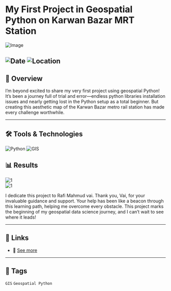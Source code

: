 # My First Project in Geospatial Python on Karwan Bazar MRT Station

![Image](https://framerusercontent.com/images/nIMcqPxOxc3v6jm7xE60DrTyh8.jpg?scale-down-to=2048&width=3600&height=3600)  

![Date](https://img.shields.io/badge/12/05/2024-12/05/2024-blue) 
![Location](https://img.shields.io/badge/Location-Rajshahi-green) 
---

## 📝 Overview

I’m beyond excited to share my very first project using geospatial Python! It’s been a journey full of trial and error—endless python libraries installation issues and nearly getting lost in the Python setup as a total beginner. But creating this aesthetic map of the Karwan Bazar metro rail station has made every challenge worthwhile.

---

## 🛠️ Tools & Technologies
![Python](https://img.shields.io/badge/Python-3.9-blue) 
![GIS](https://img.shields.io/badge/GIS-ArcGIS-green) 

## 📊 Results

![1](https://framerusercontent.com/images/nIMcqPxOxc3v6jm7xE60DrTyh8.jpg?scale-down-to=2048&width=3600&height=3600)  
![1](https://framerusercontent.com/images/KRuVwXZQkwkID56qrBQhOFnAU.jpg?scale-down-to=1024&width=3600&height=3600)  

I dedicate this project to Rafi Mahmud vai. Thank you, Vai, for your invaluable guidance and support. Your help has been like a beacon through this learning path, helping me overcome every obstacle. This project marks the beginning of my geospatial data science journey, and I can’t wait to see where it leads!

---

## 📎 Links
- 🔗 [See more](https://www.linkedin.com/posts/imtiajiqbalmahfuj_karwan-bazar-metro-rail-station-500m-radius-activity-7261967450567520257-99VY?utm_source=share&utm_medium=member_desktop)  

---

## 🔖 Tags
`GIS` `Geospatial Python`  



